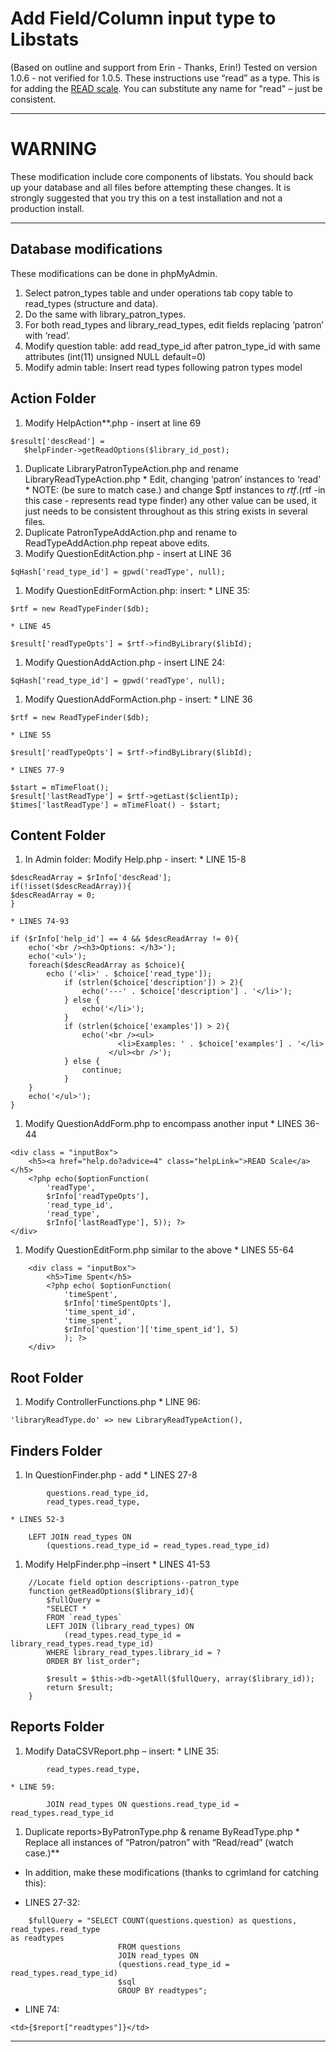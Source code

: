 # Add Field/Column input type to Libstats #
(Based on outline and support from Erin - Thanks, Erin!) Tested on version 1.0.6 - not verified for 1.0.5.
These instructions use “read” as a type.  This is for adding the [READ scale](http://bkarrgerlich.googlepages.com/). You can substitute any name for "read" – just be consistent.

---

# WARNING #
These modification include core components of libstats.  You should back up your database and all files before attempting these changes.  It is strongly suggested that you try this on a test installation and not a production install.

---

## Database modifications ##
These modifications can be done in phpMyAdmin.

  1. Select patron\_types table and under operations tab copy table to read\_types (structure and data).
  1. Do the same with library\_patron\_types.
  1. For both read\_types and library\_read\_types, edit fields replacing ‘patron’ with ‘read’.
  1. Modify question table: add read\_type\_id after patron\_type\_id with same attributes (int(11) unsigned NULL default=0)
  1. Modify admin table: Insert read types following patron types model

## Action Folder ##
  1. Modify HelpAction**.php - insert at line 69
```
$result['descRead'] =
   $helpFinder->getReadOptions($library_id_post);
```
  1. Duplicate LibraryPatronTypeAction.php and rename LibraryReadTypeAction.php
    * Edit, changing ‘patron’ instances to ‘read’
    * NOTE: (be sure to match case.) and change $ptf instances to $rtf. ($rtf -in this case - represents read type finder) any other value can be used, it just needs to be consistent throughout as this string exists in several files.
  1. Duplicate PatronTypeAddAction.php and rename to  ReadTypeAddAction.php repeat above edits.
  1. Modify QuestionEditAction.php - insert at LINE 36
```
$qHash['read_type_id'] = gpwd('readType', null);
```
  1. Modify QuestionEditFormAction.php: insert:
    * LINE 35:
```
$rtf = new ReadTypeFinder($db);
```
    * LINE 45
```
$result['readTypeOpts'] = $rtf->findByLibrary($libId);
```
  1. Modify QuestionAddAction.php - insert LINE 24:
```
$qHash['read_type_id'] = gpwd('readType', null);
```
  1. Modify QuestionAddFormAction.php - insert:
    * LINE 36
```
$rtf = new ReadTypeFinder($db);
```
    * LINE 55
```
$result['readTypeOpts'] = $rtf->findByLibrary($libId);
```
    * LINES 77-9
```
$start = mTimeFloat();
$result['lastReadType'] = $rtf->getLast($clientIp);
$times['lastReadType'] = mTimeFloat() - $start;
```
## Content Folder ##
  1. In Admin folder: Modify Help.php - insert:
    * LINE 15-8
```
$descReadArray = $rInfo['descRead'];
if(!isset($descReadArray)){
$descReadArray = 0;
}
```
    * LINES 74-93
```
if ($rInfo['help_id'] == 4 && $descReadArray != 0){
	echo('<br /><h3>Options: </h3>');
	echo('<ul>');
	foreach($descReadArray as $choice){
		echo ('<li>' . $choice['read_type']);
			if (strlen($choice['description']) > 2){
				echo('---' . $choice['description'] . '</li>');
			} else {
				echo('</li>');
			}
			if (strlen($choice['examples']) > 2){
				echo('<br /><ul>
						<li>Examples: ' . $choice['examples'] . '</li>
					  </ul><br />');
			} else {
				continue;
			}
	}
	echo('</ul>');
}
```
  1. Modify QuestionAddForm.php to encompass another input
    * LINES 36-44
```
<div class = "inputBox">
    <h5><a href="help.do?advice=4" class="helpLink=">READ Scale</a></h5>
    <?php echo($optionFunction(
        'readType',
        $rInfo['readTypeOpts'],
        'read_type_id',
        'read_type', 
        $rInfo['lastReadType'], 5)); ?>
</div>
```
  1. Modify QuestionEditForm.php similar to the above
    * LINES 55-64
```
    <div class = "inputBox">
        <h5>Time Spent</h5>
        <?php echo( $optionFunction(
            'timeSpent',
            $rInfo['timeSpentOpts'],
            'time_spent_id',
            'time_spent',
            $rInfo['question']['time_spent_id'], 5)
            ); ?>
    </div>
```
## Root Folder ##
  1. Modify ControllerFunctions.php
    * LINE 96:
```
'libraryReadType.do' => new LibraryReadTypeAction(),
```
## Finders Folder ##
  1. In QuestionFinder.php - add
    * LINES 27-8
```
        questions.read_type_id,
        read_types.read_type,
```
    * LINES 52-3
```
    LEFT JOIN read_types ON 
        (questions.read_type_id = read_types.read_type_id)
```
  1. Modify HelpFinder.php –insert
    * LINES 41-53
```
	//Locate field option descriptions--patron_type
	function getReadOptions($library_id){
		$fullQuery =
		"SELECT *
		FROM `read_types`
		LEFT JOIN (library_read_types) ON
			(read_types.read_type_id = library_read_types.read_type_id)
		WHERE library_read_types.library_id = ?
		ORDER BY list_order";
		
		$result = $this->db->getAll($fullQuery, array($library_id));
		return $result;
	}
```
## Reports Folder ##
  1. Modify DataCSVReport.php – insert:
    * LINE 35:
```
		read_types.read_type,
```
    * LINE 59:
```
		JOIN read_types ON questions.read_type_id = read_types.read_type_id
```
  1. Duplicate reports>ByPatronType.php & rename ByReadType.php
    * Replace all instances of “Patron/patron” with “Read/read” (watch case.)**

  * In addition, make these modifications (thanks to cgrimland for catching this):

  * LINES 27-32:
```
    $fullQuery = "SELECT COUNT(questions.question) as questions, read_types.read_type
as readtypes
                        FROM questions
                        JOIN read_types ON
                        (questions.read_type_id = read_types.read_type_id)
                        $sql
                        GROUP BY readtypes";
```
  * LINE 74:
```
<td>{$report["readtypes"]}</td>
```

---

